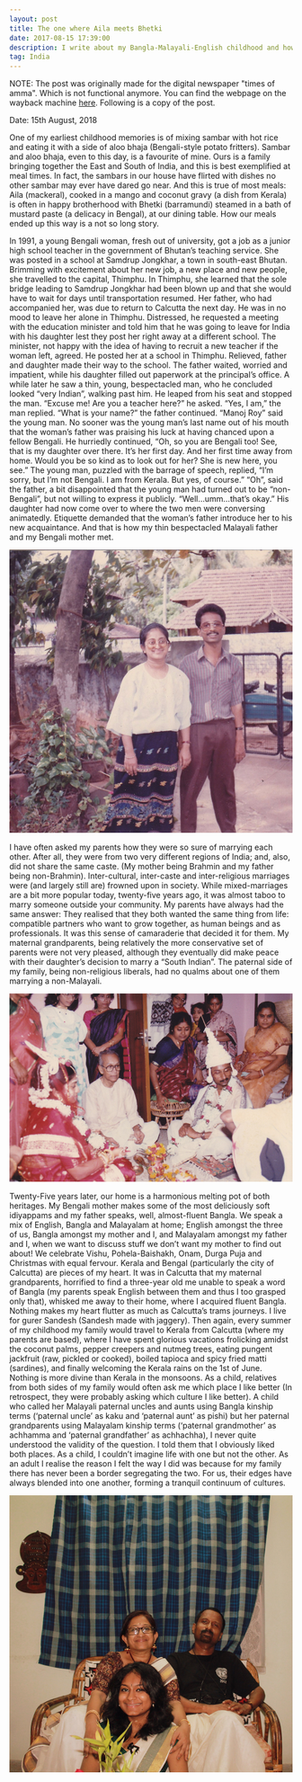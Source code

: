 ```yaml
---
layout: post
title: The one where Aila meets Bhetki
date: 2017-08-15 17:39:00
description: I write about my Bangla-Malayali-English childhood and how it came to be. 
tag: India
---
```


NOTE: The post was originally made for the digital newspaper "times of amma". Which is not functional anymore. You can find the webpage on the wayback machine [here](https://web.archive.org/web/20201127105844/https://www.timesofamma.com/single-post/unity-in-diversity-special-the-one-where-aila-meets-bhetki). Following is a copy of the post. 

Date: 15th August, 2018


One of my earliest childhood memories is of mixing sambar with hot rice and eating it with a side of aloo bhaja (Bengali-style potato fritters). Sambar and aloo bhaja, even to this day, is a favourite of mine. Ours is a family bringing together the East and South of India, and this is best exemplified at meal times. In fact, the sambars in our house have flirted with dishes no other sambar may ever have dared go near. And this is true of most meals: Aila (mackeral), cooked in a mango and coconut gravy (a dish from Kerala) is often in happy brotherhood with Bhetki (barramundi) steamed in a bath of mustard paste (a delicacy in Bengal), at our dining table. How our meals ended up this way is a not so long story. 


In 1991, a young Bengali woman, fresh out of university, got a job as a junior high school teacher in the government of Bhutan’s teaching service. She was posted in a school at Samdrup Jongkhar, a town in south-east Bhutan. Brimming with excitement about her new job, a new place and new people, she travelled to the capital, Thimphu. In Thimphu, she learned that the sole bridge leading to Samdrup Jongkhar had been blown up and that she would have to wait for days until transportation resumed. Her father, who had accompanied her, was due to return to Calcutta the next day. He was in no mood to leave her alone in Thimphu. Distressed, he requested a meeting with the education minister and told him that he was going to leave for India with his daughter lest they post her right away at a different school. The minister, not happy with the idea of having to recruit a new teacher if the woman left, agreed. He posted her at a school in Thimphu. Relieved, father and daughter made their way to the school. The father waited, worried and impatient, while his daughter filled out paperwork at the principal’s office. A while later he saw a thin, young, bespectacled man, who he concluded looked “very Indian”, walking past him. He leaped from his seat and stopped the man. “Excuse me! Are you a teacher here?” he asked. “Yes, I am,” the man replied. “What is your name?” the father continued. “Manoj Roy” said the young man. No sooner was the young man’s last name out of his mouth that the woman’s father was praising his luck at having chanced upon a fellow Bengali. He hurriedly continued, “Oh, so you are Bengali too! See, that is my daughter over there. It’s her first day. And her first time away from home. Would you be so kind as to look out for her? She is new here, you see.” The young man, puzzled with the barrage of speech, replied, “I’m sorry, but I’m not Bengali. I am from Kerala. But yes, of course.” “Oh”, said the father, a bit disappointed that the young man had turned out to be “non-Bengali”, but not willing to express it publicly. “Well…umm…that’s okay.” His daughter had now come over to where the two men were conversing animatedly. Etiquette demanded that the woman’s father introduce her to his new acquaintance. And that is how my thin bespectacled Malayali father and my Bengali mother met.


<div class="row mt-3">
    <div class="col-sm mt-3 mt-md-0">
        <img src="/assets/img/alia_bhetki_1.jpg" class="img-fluid rounded z-depth-1">
    </div>
</div>


I have often asked my parents how they were so sure of marrying each other. After all, they were from two very different regions of India; and, also, did not share the same caste. (My mother being Brahmin and my father being non-Brahmin). Inter-cultural, inter-caste and inter-religious marriages were (and largely still are) frowned upon in society. While mixed-marriages are a bit more popular today, twenty-five years ago, it was almost taboo to marry someone outside your community. My parents have always had the same answer: They realised that they both wanted the same thing from life: compatible partners who want to grow together, as human beings and as professionals. It was this sense of camaraderie that decided it for them. My maternal grandparents, being relatively the more conservative set of parents were not very pleased, although they eventually did make peace with their daughter’s decision to marry a “South Indian”. The paternal side of my family, being non-religious liberals, had no qualms about one of them marrying a non-Malayali.


<div class="row mt-3">
    <div class="col-sm mt-3 mt-md-0">
        <img src="/assets/img/alia_bhetki_2.jpg" class="img-fluid rounded z-depth-1">
    </div>
</div>



Twenty-Five years later, our home is a harmonious melting pot of both heritages. My Bengali mother makes some of the most deliciously soft idiyappams and my father speaks, well, almost-fluent Bangla. We speak a mix of English, Bangla and Malayalam at home; English amongst the three of us, Bangla amongst my mother and I, and Malayalam amongst my father and I, when we want to discuss stuff we don’t want my mother to find out about! We celebrate Vishu, Pohela-Baishakh, Onam, Durga Puja and Christmas with equal fervour. Kerala and Bengal (particularly the city of Calcutta) are pieces of my heart. It was in Calcutta that my maternal grandparents, horrified to find a three-year old me unable to speak a word of Bangla (my parents speak English between them and thus I too grasped only that), whisked me away to their home, where I acquired fluent Bangla. Nothing makes my heart flutter as much as Calcutta’s trams journeys. I live for gurer Sandesh (Sandesh made with jaggery). Then again, every summer of my childhood my family would travel to Kerala from Calcutta (where my parents are based), where I have spent glorious vacations frolicking amidst the coconut palms, pepper creepers and nutmeg trees, eating pungent jackfruit (raw, pickled or cooked), boiled tapioca and spicy fried matti (sardines), and finally welcoming the Kerala rains on the 1st of June. Nothing is more divine than Kerala in the monsoons. As a child, relatives from both sides of my family would often ask me which place I like better (In retrospect, they were probably asking which culture I like better). A child who called her Malayali paternal uncles and aunts using Bangla kinship terms (‘paternal uncle’ as kaku and ‘paternal aunt’ as pishi) but her paternal grandparents using Malayalam kinship terms (‘paternal grandmother’ as achhamma and ‘paternal grandfather’ as achhachha), I never quite understood the validity of the question. I told them that I obviously liked both places. As a child, I couldn’t imagine life with one but not the other. As an adult I realise the reason I felt the way I did was because for my family there has never been a border segregating the two. For us, their edges have always blended into one another, forming a tranquil continuum of cultures.


<div class="row mt-3">
    <div class="col-sm mt-3 mt-md-0">
        <img src="/assets/img/alia_bhetki_3.jpg" class="img-fluid rounded z-depth-1">
    </div>
</div>
